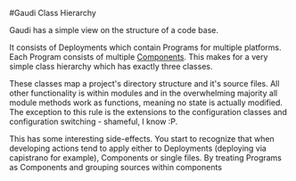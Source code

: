 #Gaudi Class Hierarchy

Gaudi has a simple view on the structure of a code base.

It consists of Deployments which contain Programs for multiple platforms. Each Program consists of multiple [Components](rdoc/Gaudi/Component.html). This makes for a very simple class hierarchy which has exactly three classes.

These classes map a project's directory structure and it's source files. All other functionality is within modules and in the overwhelming majority all module methods work as functions, meaning no state is actually modified. The exception to this rule is the extensions to the configuration classes and configuration switching - shameful, I know :P.

This has some interesting side-effects. You start to recognize that when developing actions tend to apply either to Deployments (deploying via capistrano for example), Components or single files. By treating Programs as Components and grouping sources within components  